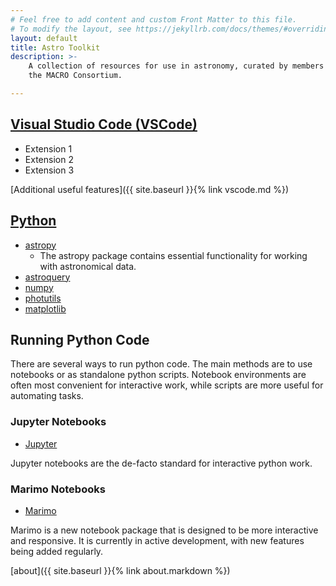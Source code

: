 ```yaml
---
# Feel free to add content and custom Front Matter to this file.
# To modify the layout, see https://jekyllrb.com/docs/themes/#overriding-theme-defaults
layout: default
title: Astro Toolkit
description: >- 
    A collection of resources for use in astronomy, curated by members of
    the MACRO Consortium.

---
```

## [Visual Studio Code (VSCode)](https://code.visualstudio.com/)
- Extension 1
- Extension 2
- Extension 3

[Additional useful features]({{ site.baseurl }}{% link vscode.md %})

## [Python](https://www.python.org/)
- [astropy](https://www.astropy.org/)
    - The astropy package contains essential functionality for working with astronomical data.
- [astroquery](https://astroquery.readthedocs.io/en/latest/)
- [numpy](https://numpy.org/)
- [photutils](https://photutils.readthedocs.io/en/stable/)
- [matplotlib](https://matplotlib.org/)

## Running Python Code

There are several ways to run python code. The main methods are
to use notebooks or as standalone python scripts. Notebook environments 
are often most convenient for interactive work, while scripts are more 
useful for automating tasks.

### Jupyter Notebooks
- [Jupyter](https://jupyter.org/)

Jupyter notebooks are the de-facto standard for interactive python work.

### Marimo Notebooks
- [Marimo](https://marimo.io/)

Marimo is a new notebook package that is designed to be more interactive and responsive. 
It is currently in active development, with new features being added regularly.

[about]({{ site.baseurl }}{% link about.markdown %})
